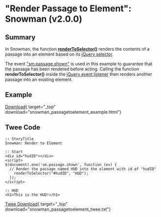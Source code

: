 # "Render Passage to Element": Snowman (v2.0.0)

## Summary

In Snowman, the function **[renderToSelector()](https://videlais.github.io/snowman/2/utility/renderToSelector.html)** renders the contents of a passage into an element based on its [jQuery selector](https://api.jquery.com/category/selectors/).

The event ["sm.passage.shown"](https://videlais.github.io/snowman/2/events/passage_events.html) is used in this example to guarantee that the passage has been rendered before acting. Calling the function **renderToSelector()** inside the [jQuery event listener](https://api.jquery.com/on/) then renders another passage into an existing element.

## Example

[Download](snowman_passagetoelement_example.html){ target="_top" download="snowman_passagetoelement_example.html"}

## Twee Code

```twee
:: StoryTitle
Snowman: Render to Element

:: Start
<div id="hudID"></div>
<script>
$(document).one('sm.passage.shown', function (ev) {
  // Render the passage named HUD into the element with id of "hudID"
    renderToSelector("#hudID", "HUD");
  });
</script>

:: HUD
<h1>This is the HUD!</h1>

```

[Twee Download](snowman_passagetoelement_twee.txt){ target="_top" download="snowman_passagetoelement_twee.txt"}
